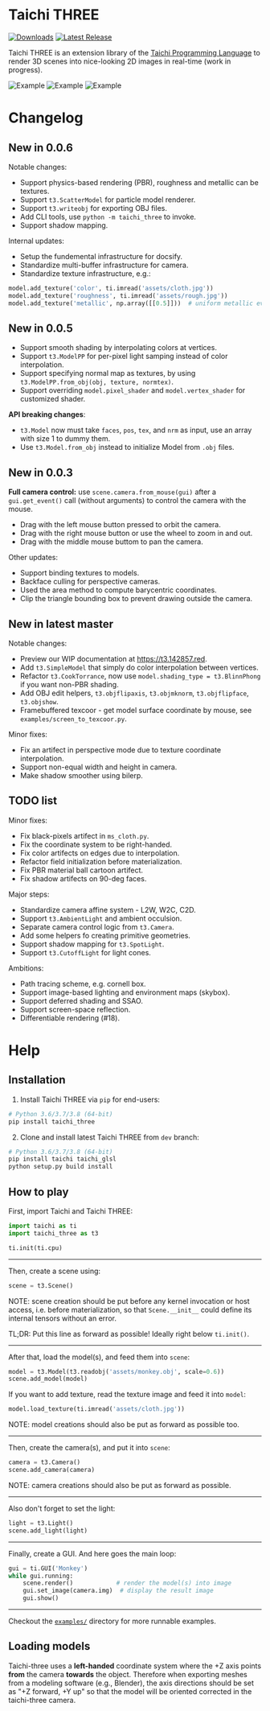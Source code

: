 Taichi THREE
============

[![Downloads](https://pepy.tech/badge/taichi-three)](https://pepy.tech/project/taichi-three)
[![Latest Release](https://img.shields.io/github/v/release/taichi-dev/taichi_three)](https://github.com/taichi-dev/taichi_three/releases)

Taichi THREE is an extension library of the [Taichi Programming Language](https://github.com/taichi-dev/taichi) to render 3D scenes into nice-looking 2D images in real-time (work in progress).


![Example](https://github.com/taichi-dev/public_files/raw/master/binding_textures.png)
![Example](https://github.com/taichi-dev/public_files/raw/master/transform_models.png)
![Example](https://github.com/taichi-dev/public_files/raw/master/taichi/mass_spring_3d.gif)


Changelog
=========

New in 0.0.6
------------

Notable changes:
* Support physics-based rendering (PBR), roughness and metallic can be textures.
* Support `t3.ScatterModel` for particle model renderer.
* Support `t3.writeobj` for exporting OBJ files.
* Add CLI tools, use `python -m taichi_three` to invoke.
* Support shadow mapping.

Internal updates:
* Setup the fundemental infrastructure for docsify.
* Standardize multi-buffer infrastructure for camera.
* Standardize texture infrastructure, e.g.:

```py
model.add_texture('color', ti.imread('assets/cloth.jpg'))
model.add_texture('roughness', ti.imread('assets/rough.jpg'))
model.add_texture('metallic', np.array([[0.5]]))  # uniform metallic everywhere
```

New in 0.0.5
------------

* Support smooth shading by interpolating colors at vertices.
* Support `t3.ModelPP` for per-pixel light samping instead of color interpolation.
* Support specifying normal map as textures, by using `t3.ModelPP.from_obj(obj, texture, normtex)`.
* Support overriding `model.pixel_shader` and `model.vertex_shader` for customized shader.

**API breaking changes**:
* `t3.Model` now must take `faces`, `pos`, `tex`, and `nrm` as input, use an array with size 1 to dummy them.
* Use `t3.Model.from_obj` instead to initialize Model from `.obj` files.


New in 0.0.3
------------

**Full camera control:** use `scene.camera.from_mouse(gui)` after a `gui.get_event()` call (without arguments) to control the camera with the mouse.
* Drag with the left mouse button pressed to orbit the camera.
* Drag with the right mouse button or use the wheel to zoom in and out.
* Drag with the middle mouse buttom to pan the camera.

Other updates:
* Support binding textures to models.
* Backface culling for perspective cameras.
* Used the area method to compute barycentric coordinates.
* Clip the triangle bounding box to prevent drawing outside the camera.

New in latest master
--------------------

Notable changes:
* Preview our WIP documentation at https://t3.142857.red.
* Add `t3.SimpleModel` that simply do color interpolation between vertices.
* Refactor `t3.CookTorrance`, now use `model.shading_type = t3.BlinnPhong` if you want non-PBR shading.
* Add OBJ edit helpers, `t3.objflipaxis`, `t3.objmknorm`, `t3.objflipface`, `t3.objshow`.
* Framebuffered texcoor - get model surface coordinate by mouse, see `examples/screen_to_texcoor.py`.

Minor fixes:
* Fix an artifect in perspective mode due to texture coordinate interpolation.
* Support non-equal width and height in camera.
* Make shadow smoother using bilerp.


TODO list
---------

Minor fixes:
* Fix black-pixels artifect in `ms_cloth.py`.
* Fix the coordinate system to be right-handed.
* Fix color artifects on edges due to interpolation.
* Refactor field initialization before materialization.
* Fix PBR material ball cartoon artifect.
* Fix shadow artifects on 90-deg faces.

Major steps:
* Standardize camera affine system - L2W, W2C, C2D.
* Support `t3.AmbientLight` and ambient occulsion.
* Separate camera control logic from `t3.Camera`.
* Add some helpers fo creating primitive geometries.
* Support shadow mapping for `t3.SpotLight`.
* Support `t3.CutoffLight` for light cones.

Ambitions:
* Path tracing scheme, e.g. cornell box.
* Support image-based lighting and environment maps (skybox).
* Support deferred shading and SSAO.
* Support screen-space reflection.
* Differentiable rendering (#18).



Help
====

Installation
------------

1. Install Taichi THREE via `pip` for end-users:

```bash
# Python 3.6/3.7/3.8 (64-bit)
pip install taichi_three
```

2. Clone and install latest Taichi THREE from `dev` branch:

```bash
# Python 3.6/3.7/3.8 (64-bit)
pip install taichi taichi_glsl
python setup.py build install
```


How to play
-----------

First, import Taichi and Taichi THREE:
```py
import taichi as ti
import taichi_three as t3

ti.init(ti.cpu)
```

---

Then, create a scene using:
```py
scene = t3.Scene()
```

NOTE: scene creation should be put before any kernel invocation or host access,
i.e. before materialization, so that `Scene.__init__` could define its internal
tensors without an error.

TL;DR: Put this line as forward as possible! Ideally right below `ti.init()`.

---

After that, load the model(s), and feed them into `scene`:

```py
model = t3.Model(t3.readobj('assets/monkey.obj', scale=0.6))
scene.add_model(model)
```

If you want to add texture, read the texture image and feed it into `model`:

```py
model.load_texture(ti.imread('assets/cloth.jpg'))
```

NOTE: model creations should also be put as forward as possible too.

---

Then, create the camera(s), and put it into `scene`:

```py
camera = t3.Camera()
scene.add_camera(camera)
``` 

NOTE: camera creations should also be put as forward as possible.

---

Also don't forget to set the light:
```py
light = t3.Light()
scene.add_light(light)
```

---

Finally, create a GUI. And here goes the main loop:

```py
gui = ti.GUI('Monkey')
while gui.running:
    scene.render()            # render the model(s) into image
    gui.set_image(camera.img)  # display the result image
    gui.show()
```

---

Checkout the [`examples/`](https://github.com/taichi-dev/taichi_three/tree/master/examples) directory for more runnable examples.

Loading models
--------------

Taichi-three uses a **left-handed** coordinate system where the +Z axis points **from** the camera **towards** the object. Therefore when exporting meshes from a modeling software (e.g., Blender), the axis directions should be set as "+Z forward, +Y up" so that the model will be oriented corrected in the taichi-three camera.
